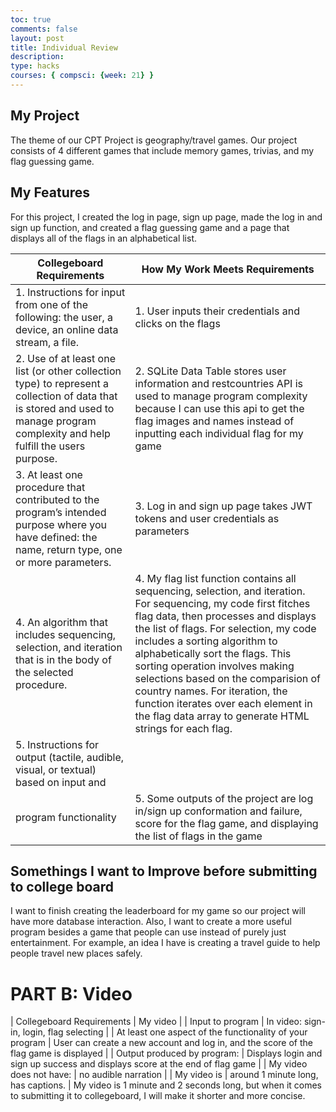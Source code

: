 ```yaml
---
toc: true
comments: false
layout: post
title: Individual Review 
description: 
type: hacks
courses: { compsci: {week: 21} }
---
```

## My Project
The theme of our CPT Project is geography/travel games. Our project consists of 4 different games that include memory games, trivias, and my flag guessing game. 
## My Features
For this project, I created the log in page, sign up page, made the log in and sign up function, and created a flag guessing game and a page that displays all of the flags in an alphabetical list.

| Collegeboard Requirements   | How My Work Meets Requirements |
| -------- | ------- |
| 1. Instructions for input from one of the following: the user, a device, an online data stream, a file.  | 1. User inputs their credentials and clicks on the flags |
| 2. Use of at least one list (or other collection type) to represent a collection of data that is stored and used to manage program complexity and help fulfill the users purpose. | 2. SQLite Data Table stores user information and restcountries API is used to manage program complexity because I can use this api to get the flag images and names instead of inputting each individual flag for my game |
| 3. At least one procedure that contributed to the program’s intended purpose where you have defined: the name, return type, one or more parameters. | 3. Log in and sign up page takes JWT tokens and user credentials as parameters |
| 4. An algorithm that includes sequencing, selection, and iteration that is in the body of the selected procedure.| 4. My flag list function contains all sequencing, selection, and iteration. For sequencing, my code first fitches flag data, then processes and displays the list of flags. For selection, my code includes a sorting algorithm to alphabetically sort the flags. This sorting operation involves making selections based on the comparision of country names. For iteration, the function iterates over each element in the flag data array to generate HTML strings for each flag. |
| 5. Instructions for output (tactile, audible, visual, or textual) based on input and
program functionality | 5. Some outputs of the project are log in/sign up conformation and failure, score for the flag game, and displaying the list of flags in the game  |

## Somethings I want to Improve before submitting to college board
I want to finish creating the leaderboard for my game so our project will have more database interaction. Also, I want to create a more useful program besides a game that people can use instead of purely just entertainment. For example, an idea I have is creating a travel guide to help people travel new places safely.

# PART B: Video

| Collegeboard Requirements | My video |
| Input to program | In video: sign-in, login, flag selecting |
| At least one aspect of the functionality of your program | User can create a new account and log in, and the score of the flag game is displayed |
| Output produced by program: | Displays login and sign up success and displays score at the end of flag game |
| My video does not have: | no audible narration |
| My video is | around 1 minute long, has captions. |
My video is 1 minute and 2 seconds long, but when it comes to submitting it to collegeboard, I will make it shorter and more concise.